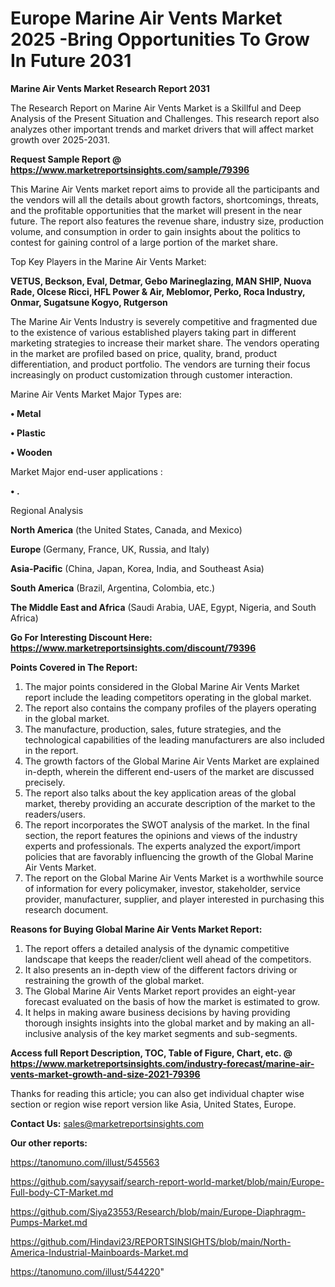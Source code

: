 # Europe Marine Air Vents Market 2025 -Bring Opportunities To Grow In Future 2031

<strong>Marine Air Vents Market Research Report 2031</strong>

The Research Report on Marine Air Vents Market is a Skillful and Deep Analysis of the Present Situation and Challenges. This research report also analyzes other important trends and market drivers that will affect market growth over 2025-2031.

<strong>Request Sample Report @ <a href=https://www.marketreportsinsights.com/sample/79396>https://www.marketreportsinsights.com/sample/79396</a></strong>

This Marine Air Vents market report aims to provide all the participants and the vendors will all the details about growth factors, shortcomings, threats, and the profitable opportunities that the market will present in the near future. The report also features the revenue share, industry size, production volume, and consumption in order to gain insights about the politics to contest for gaining control of a large portion of the market share.

Top Key Players in the Marine Air Vents Market:

<strong>VETUS, Beckson, Eval, Detmar, Gebo Marineglazing, MAN SHIP, Nuova Rade, Olcese Ricci, HFL Power & Air, Meblomor, Perko, Roca Industry, Onmar, Sugatsune Kogyo, Rutgerson</strong>

The Marine Air Vents Industry is severely competitive and fragmented due to the existence of various established players taking part in different marketing strategies to increase their market share. The vendors operating in the market are profiled based on price, quality, brand, product differentiation, and product portfolio. The vendors are turning their focus increasingly on product customization through customer interaction.

Marine Air Vents Market Major Types are:

<strong>• Metal

• Plastic

• Wooden</strong>

Market Major end-user applications :

<strong>• .</strong>

Regional Analysis

</u><strong><b>North America</b></strong> (the United States, Canada, and Mexico)

<strong><b>Europe </b></strong>(Germany, France, UK, Russia, and Italy)

<strong><b>Asia-Pacific</b></strong> (China, Japan, Korea, India, and Southeast Asia)

<strong><b>South America</b></strong> (Brazil, Argentina, Colombia, etc.)

<strong><b>The Middle East and Africa</b></strong> (Saudi Arabia, UAE, Egypt, Nigeria, and South Africa)

<strong>Go For Interesting Discount Here: <a href=https://www.marketreportsinsights.com/discount/79396>https://www.marketreportsinsights.com/discount/79396</a></strong>

<strong>Points Covered in The Report:</strong>
<ol>
  <li>The major points considered in the Global Marine Air Vents Market report include the leading competitors operating in the global market.</li>
  <li>The report also contains the company profiles of the players operating in the global market.</li>
  <li>The manufacture, production, sales, future strategies, and the technological capabilities of the leading manufacturers are also included in the report.</li>
  <li>The growth factors of the Global Marine Air Vents Market are explained in-depth, wherein the different end-users of the market are discussed precisely.</li>
  <li>The report also talks about the key application areas of the global market, thereby providing an accurate description of the market to the readers/users.</li>
  <li>The report incorporates the SWOT analysis of the market. In the final section, the report features the opinions and views of the industry experts and professionals. The experts analyzed the export/import policies that are favorably influencing the growth of the Global Marine Air Vents Market.</li>
  <li>The report on the Global Marine Air Vents Market is a worthwhile source of information for every policymaker, investor, stakeholder, service provider, manufacturer, supplier, and player interested in purchasing this research document.</li>
</ol>
<strong>Reasons for Buying Global Marine Air Vents Market Report:</strong>

<ol>
  <li>The report offers a detailed analysis of the dynamic competitive landscape that keeps the reader/client well ahead of the competitors.</li>
  <li>It also presents an in-depth view of the different factors driving or restraining the growth of the global market.</li>
  <li>The Global Marine Air Vents Market report provides an eight-year forecast evaluated on the basis of how the market is estimated to grow.</li>
  <li>It helps in making aware business decisions by having providing thorough insights insights into the global market and by making an all-inclusive analysis of the key market segments and sub-segments.</li>
</ol>
<strong>Access full Report Description, TOC, Table of Figure, Chart, etc. @ <a href=https://www.marketreportsinsights.com/industry-forecast/marine-air-vents-market-growth-and-size-2021-79396>https://www.marketreportsinsights.com/industry-forecast/marine-air-vents-market-growth-and-size-2021-79396</a></strong>


Thanks for reading this article; you can also get individual chapter wise section or region wise report version like Asia, United States, Europe.

<strong>Contact Us:</strong>
sales@marketreportsinsights.com

<strong>Our other reports:</strong>

<a href=https://tanomuno.com/illust/545563>https://tanomuno.com/illust/545563</a>

<a href=https://github.com/sayysaif/search-report-world-market/blob/main/Europe-Full-body-CT-Market.md>https://github.com/sayysaif/search-report-world-market/blob/main/Europe-Full-body-CT-Market.md</a>

<a href=https://github.com/Siya23553/Research/blob/main/Europe-Diaphragm-Pumps-Market.md>https://github.com/Siya23553/Research/blob/main/Europe-Diaphragm-Pumps-Market.md</a>

<a href=https://github.com/Hindavi23/REPORTSINSIGHTS/blob/main/North-America-Industrial-Mainboards-Market.md>https://github.com/Hindavi23/REPORTSINSIGHTS/blob/main/North-America-Industrial-Mainboards-Market.md</a>

<a href=https://tanomuno.com/illust/544220>https://tanomuno.com/illust/544220</a>"
